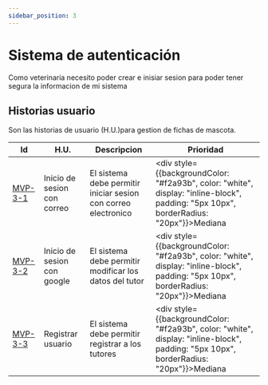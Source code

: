 ```yaml
---
sidebar_position: 3
---
```


# Sistema de autenticación 
Como veterinaria necesito poder crear e inisiar sesion para poder tener segura la informacion de mi sistema 

<!-- En la siguiente imagen reprecenta el flujo general de la epica:
![Task Flow de Gestionar citas](/img/gestionar_citas/gestionar_citas_diagrama.svg) -->

## Historias usuario
Son las historias de usuario (H.U.)para gestion de fichas de mascota.

| Id | H.U. | Descripcion | Prioridad |
|--------| -------- | -------- | --------|
| [MVP-3-1](./mvp-3-1) | Inicio de sesion con correo | El sistema debe permitir iniciar sesion con correo electronico | <div style={{backgroundColor: "#f2a93b", color: "white", display: "inline-block", padding: "5px 10px", borderRadius: "20px"}}>Mediana</div> |
| [MVP-3-2](./mvp-3-2) | Inicio de sesion con google| El sistema debe permitir modificar los datos del tutor | <div style={{backgroundColor: "#f2a93b", color: "white", display: "inline-block", padding: "5px 10px", borderRadius: "20px"}}>Mediana</div>  |
| [MVP-3-3](./mvp-3-3) | Registrar usuario | El sistema debe permitir registrar a los tutores | <div style={{backgroundColor: "#f2a93b", color: "white", display: "inline-block", padding: "5px 10px", borderRadius: "20px"}}>Mediana</div>  |                        



<!-- ## Mockaps
![Mockap de Gestionar citas general](/img/gestionar_citas/gestionar_citas_mockap_general.svg)

![Mockap de Gestionar citas tabla](/img/gestionar_citas/gestionar_citas_mockap_tabla.svg) -->